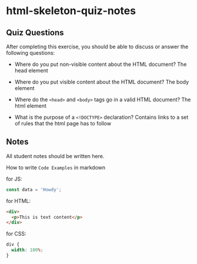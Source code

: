# html-skeleton-quiz-notes

## Quiz Questions

After completing this exercise, you should be able to discuss or answer the following questions:

- Where do you put non-visible content about the HTML document?
  The head element

- Where do you put visible content about the HTML document?
  The body element

- Where do the `<head>` and `<body>` tags go in a valid HTML document?
  The html element

- What is the purpose of a `<!DOCTYPE>` declaration?
  Contains links to a set of rules that the html page has to follow

## Notes

All student notes should be written here.

How to write `Code Examples` in markdown

for JS:

```javascript
const data = 'Howdy';
```

for HTML:

```html
<div>
  <p>This is text content</p>
</div>
```

for CSS:

```css
div {
  width: 100%;
}
```
